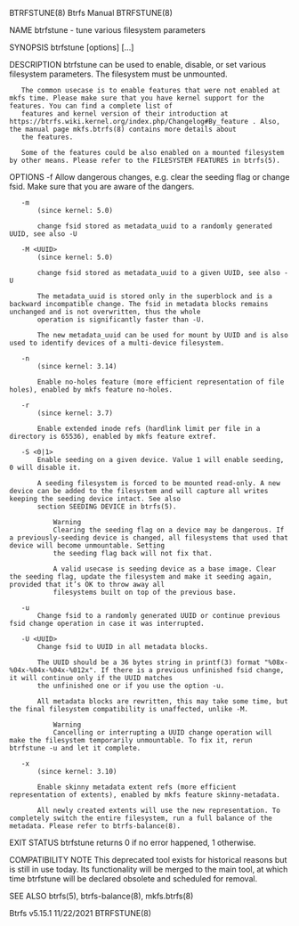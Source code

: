 BTRFSTUNE(8)                                                                           Btrfs Manual                                                                           BTRFSTUNE(8)

NAME
       btrfstune - tune various filesystem parameters

SYNOPSIS
       btrfstune [options] <device> [<device>...]

DESCRIPTION
       btrfstune can be used to enable, disable, or set various filesystem parameters. The filesystem must be unmounted.

       The common usecase is to enable features that were not enabled at mkfs time. Please make sure that you have kernel support for the features. You can find a complete list of
       features and kernel version of their introduction at https://btrfs.wiki.kernel.org/index.php/Changelog#By_feature . Also, the manual page mkfs.btrfs(8) contains more details about
       the features.

       Some of the features could be also enabled on a mounted filesystem by other means. Please refer to the FILESYSTEM FEATURES in btrfs(5).

OPTIONS
       -f
           Allow dangerous changes, e.g. clear the seeding flag or change fsid. Make sure that you are aware of the dangers.

       -m
           (since kernel: 5.0)

           change fsid stored as metadata_uuid to a randomly generated UUID, see also -U

       -M <UUID>
           (since kernel: 5.0)

           change fsid stored as metadata_uuid to a given UUID, see also -U

           The metadata_uuid is stored only in the superblock and is a backward incompatible change. The fsid in metadata blocks remains unchanged and is not overwritten, thus the whole
           operation is significantly faster than -U.

           The new metadata_uuid can be used for mount by UUID and is also used to identify devices of a multi-device filesystem.

       -n
           (since kernel: 3.14)

           Enable no-holes feature (more efficient representation of file holes), enabled by mkfs feature no-holes.

       -r
           (since kernel: 3.7)

           Enable extended inode refs (hardlink limit per file in a directory is 65536), enabled by mkfs feature extref.

       -S <0|1>
           Enable seeding on a given device. Value 1 will enable seeding, 0 will disable it.

           A seeding filesystem is forced to be mounted read-only. A new device can be added to the filesystem and will capture all writes keeping the seeding device intact. See also
           section SEEDING DEVICE in btrfs(5).

               Warning
               Clearing the seeding flag on a device may be dangerous. If a previously-seeding device is changed, all filesystems that used that device will become unmountable. Setting
               the seeding flag back will not fix that.

               A valid usecase is seeding device as a base image. Clear the seeding flag, update the filesystem and make it seeding again, provided that it’s OK to throw away all
               filesystems built on top of the previous base.

       -u
           Change fsid to a randomly generated UUID or continue previous fsid change operation in case it was interrupted.

       -U <UUID>
           Change fsid to UUID in all metadata blocks.

           The UUID should be a 36 bytes string in printf(3) format "%08x-%04x-%04x-%04x-%012x". If there is a previous unfinished fsid change, it will continue only if the UUID matches
           the unfinished one or if you use the option -u.

           All metadata blocks are rewritten, this may take some time, but the final filesystem compatibility is unaffected, unlike -M.

               Warning
               Cancelling or interrupting a UUID change operation will make the filesystem temporarily unmountable. To fix it, rerun btrfstune -u and let it complete.

       -x
           (since kernel: 3.10)

           Enable skinny metadata extent refs (more efficient representation of extents), enabled by mkfs feature skinny-metadata.

           All newly created extents will use the new representation. To completely switch the entire filesystem, run a full balance of the metadata. Please refer to btrfs-balance(8).

EXIT STATUS
       btrfstune returns 0 if no error happened, 1 otherwise.

COMPATIBILITY NOTE
       This deprecated tool exists for historical reasons but is still in use today. Its functionality will be merged to the main tool, at which time btrfstune will be declared obsolete
       and scheduled for removal.

SEE ALSO
       btrfs(5), btrfs-balance(8), mkfs.btrfs(8)

Btrfs v5.15.1                                                                           11/22/2021                                                                            BTRFSTUNE(8)
